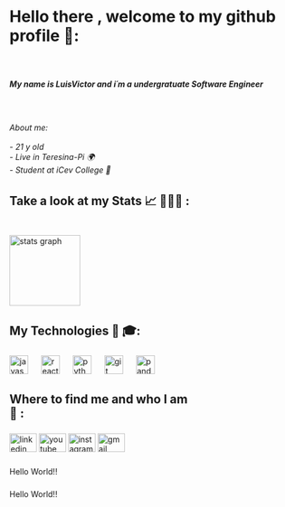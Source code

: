 <h1 align="left">Hello there , welcome to my github profile 👋:</h1>

###

<br clear="both">

<h5 align="left">My name is LuisVictor and i´m a undergratuate Software Engineer</h5>

###

<br clear="both">

<h6 align="left">About me:<br><br>- 21 y old<br>- Live in Teresina-Pi 🌍 <br>- Student at iCev College 📝</h6>

###

<h2 align="left">Take a look at my Stats 📈 🧑🏻‍💻 :</h2>

###

<br clear="both">

<div align="left">
  <img src="https://github-readme-stats.vercel.app/api?username=LuixCabral&hide_title=false&hide_rank=false&show_icons=true&include_all_commits=true&count_private=true&disable_animations=false&theme=gruvbox_light&locale=en&hide_border=false&order=1" height="125" alt="stats graph"  />
</div>

###

<h2 align="left">My Technologies 📘 🎓:</h2>

###

<div align="left">
  <img src="https://cdn.jsdelivr.net/gh/devicons/devicon/icons/javascript/javascript-original.svg" height="33" alt="javascript logo"  />
  <img width="15" />
  <img src="https://cdn.jsdelivr.net/gh/devicons/devicon/icons/react/react-original.svg" height="33" alt="react logo"  />
  <img width="15" />
  <img src="https://cdn.jsdelivr.net/gh/devicons/devicon/icons/python/python-original.svg" height="33" alt="python logo"  />
  <img width="15" />
  <img src="https://cdn.jsdelivr.net/gh/devicons/devicon/icons/git/git-original.svg" height="33" alt="git logo"  />
  <img width="15" />
  <img src="https://cdn.jsdelivr.net/gh/devicons/devicon/icons/pandas/pandas-original.svg" height="33" alt="pandas logo"  />
</div>

###

<h2 align="left">Where to find me and who I am <br>📧 :</h2>

###

<div align="left">
  <img src="https://raw.githubusercontent.com/maurodesouza/profile-readme-generator/master/src/assets/icons/social/linkedin/default.svg" width="48" height="33" alt="linkedin logo"  />
  <img src="https://raw.githubusercontent.com/maurodesouza/profile-readme-generator/master/src/assets/icons/social/youtube/default.svg" width="48" height="33" alt="youtube logo"  />
  <img src="https://raw.githubusercontent.com/maurodesouza/profile-readme-generator/master/src/assets/icons/social/instagram/default.svg" width="48" height="33" alt="instagram logo"  />
  <img src="https://raw.githubusercontent.com/maurodesouza/profile-readme-generator/master/src/assets/icons/social/gmail/default.svg" width="48" height="33" alt="gmail logo"  />
</div>

###

<p align="left">Hello World!!</p>

###

<p align="left">Hello World!!</p>

###
